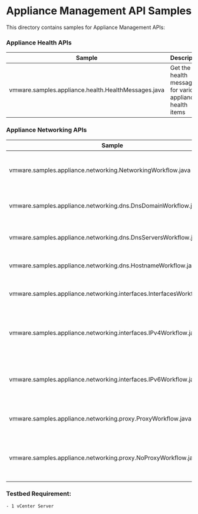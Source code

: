 # Appliance Management API Samples

This directory contains samples for Appliance Management APIs:

### Appliance Health APIs
Sample                                                                      | Description
----------------------------------------------------------------------------|-------------------------------------------------------------------------
vmware.samples.appliance.health.HealthMessages.java                         | Get the health messages for various appliance health items

### Appliance Networking APIs
Sample                                                                      | Description
----------------------------------------------------------------------------|-------------------------------------------------------------------------
vmware.samples.appliance.networking.NetworkingWorkflow.java                 | Enable/Disable IPv6, Reset and Get the network information
vmware.samples.appliance.networking.dns.DnsDomainWorkflow.java              | Add/Set/List the DNS domains for the appliance
vmware.samples.appliance.networking.dns.DnsServersWorkflow.java             | Add/Set/List the DNS servers for the appliance
vmware.samples.appliance.networking.dns.HostnameWorkflow.java               | Get/Set the hostname for the appliance
vmware.samples.appliance.networking.interfaces.InterfacesWorkflow.java      | List/Get the interfaces information for the appliance
vmware.samples.appliance.networking.interfaces.IPv4Workflow.java            | Set/Get the IPv4 configuration of a specific interface in the appliance
vmware.samples.appliance.networking.interfaces.IPv6Workflow.java            | Set/Get the IPv6 configuration of a specific interface in the appliance
vmware.samples.appliance.networking.proxy.ProxyWorkflow.java                | List/Set/Get the proxy information for the appliance
vmware.samples.appliance.networking.proxy.NoProxyWorkflow.java              | Get/Set the servers with No proxy configuration in the appliance

### Testbed Requirement:
    - 1 vCenter Server